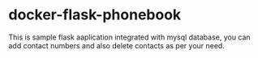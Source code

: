 # docker-flask-phonebook
This is sample flask aaplication integrated with mysql database,  you can add contact numbers and also delete contacts as per your need.
